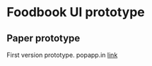 Foodbook UI prototype
========================

Paper prototype
----------------

First version prototype.
popapp.in [link](https://popapp.in/w/projects/560fd28f51b480a07c6115b6/mockups)
